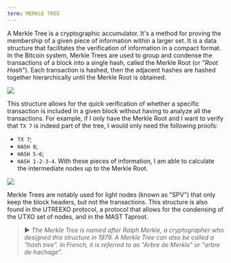```yaml
---
term: MERKLE TREE
---
```


A Merkle Tree is a cryptographic accumulator. It's a method for proving the membership of a given piece of information within a larger set. It is a data structure that facilitates the verification of information in a compact format. In the Bitcoin system, Merkle Trees are used to group and condense the transactions of a block into a single hash, called the Merkle Root (or "*Root Hash*"). Each transaction is hashed, then the adjacent hashes are hashed together hierarchically until the Merkle Root is obtained.

![](../../dictionnaire/assets/1.webp)

This structure allows for the quick verification of whether a specific transaction is included in a given block without having to analyze all the transactions. For example, if I only have the Merkle Root and I want to verify that `TX 7` is indeed part of the tree, I would only need the following proofs:
* `TX 7`;
* `HASH 8`;
* `HASH 5-6`;
* `HASH 1-2-3-4`.
With these pieces of information, I am able to calculate the intermediate nodes up to the Merkle Root.

![](../../dictionnaire/assets/2.webp)

Merkle Trees are notably used for light nodes (known as "SPV") that only keep the block headers, but not the transactions. This structure is also found in the UTREEXO protocol, a protocol that allows for the condensing of the UTXO set of nodes, and in the MAST Taproot.

> ► *The Merkle Tree is named after Ralph Merkle, a cryptographer who designed this structure in 1979. A Merkle Tree can also be called a "hash tree". In French, it is referred to as "Arbre de Merkle" or "arbre de hachage".*
